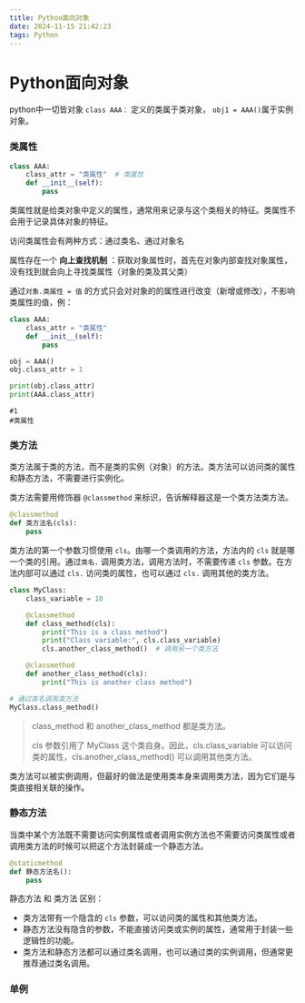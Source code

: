 ```yaml
---
title: Python面向对象
date: 2024-11-15 21:42:23
tags: Python
---
```


# Python面向对象

python中一切皆对象  `class AAA：` 定义的类属于类对象， `obj1 = AAA()`属于实例对象。

### 类属性

```python
class AAA:
    class_attr = "类属性"  # 类属性
    def __init__(self):
        pass
```

类属性就是给类对象中定义的属性，通常用来记录与这个类相关的特征。类属性不会用于记录具体对象的特征。

访问类属性会有两种方式：通过类名、通过对象名

属性存在一个 **向上查找机制** ：获取对象属性时，首先在对象内部查找对象属性，没有找到就会向上寻找类属性（对象的类及其父类）

通过`对象.类属性 = 值` 的方式只会对对象的的属性进行改变（新增或修改），不影响类属性的值，例：

```python
class AAA:
    class_attr = "类属性"
    def __init__(self):
        pass

obj = AAA()
obj.class_attr = 1

print(obj.class_attr)
print(AAA.class_attr)

```

```
#1
#类属性
```



### 类方法

类方法属于类的方法，而不是类的实例（对象）的方法。类方法可以访问类的属性和静态方法，不需要进行实例化。

类方法需要用修饰器 `@classmethod` 来标识，告诉解释器这是一个类方法类方法。

```python
@classmethod
def 类方法名(cls):
    pass
```

类方法的第一个参数习惯使用 `cls`。由哪一个类调用的方法，方法内的 `cls` 就是哪一个类的引用。通过`类名.` 调用类方法，调用方法时，不需要传递 `cls` 参数。在方法内部可以通过 `cls.` 访问类的属性，也可以通过 `cls.` 调用其他的类方法。

```python
class MyClass:
    class_variable = 10

    @classmethod
    def class_method(cls):
        print("This is a class method")
        print("Class variable:", cls.class_variable)
        cls.another_class_method()  # 调用另一个类方法

    @classmethod
    def another_class_method(cls):
        print("This is another class method")

# 通过类名调用类方法
MyClass.class_method()
```

> class_method 和 another_class_method  都是类方法。
>
> cls 参数引用了 MyClass 这个类自身。因此，cls.class_variable 可以访问类的属性，cls.another_class_method() 可以调用其他类方法。

类方法可以被实例调用，但最好的做法是使用类本身来调用类方法，因为它们是与类直接相关联的操作。



### 静态方法

当类中某个方法既不需要访问实例属性或者调用实例方法也不需要访问类属性或者调用类方法的时候可以把这个方法封装成一个静态方法。

```python
@staticmethod
def 静态方法名():
    pass
```



静态方法 和 类方法 区别：

- 类方法带有一个隐含的 `cls` 参数，可以访问类的属性和其他类方法。
- 静态方法没有隐含的参数，不能直接访问类或实例的属性，通常用于封装一些逻辑性的功能。
- 类方法和静态方法都可以通过类名调用，也可以通过类的实例调用，但通常更推荐通过类名调用。



### 单例